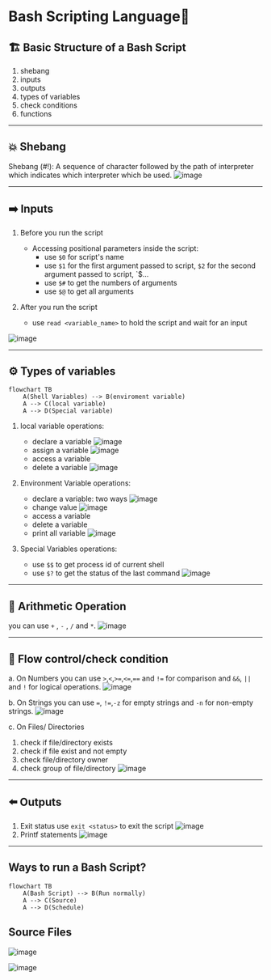 # Bash Scripting Language🐚

## 🏗️ Basic Structure of a Bash Script
1. shebang
2. inputs
3. outputs
4. types of variables
5. check conditions
6. functions
___
## 💥 Shebang
Shebang (#!): A sequence of character followed by the path of interpreter which indicates which interpreter which be used.
![image](https://github.com/Reemaa828/Linux_11_5/assets/112731236/476fe714-20bc-4e92-9638-a2be4177b2b0)
___
## ➡️ Inputs
1. Before you run the script 
   - Accessing positional parameters inside the script:
     - use `$0` for script's name
     - use `$1` for the first argument passed to script, `$2` for the second argument passed to script, `$...
     - use `$#` to get the numbers of arguments
     - use `$@` to get all arguments

2. After you run the script
   - use `read <variable_name>` to hold the script and wait for an input

![image](https://github.com/Reemaa828/Linux_11_5/assets/112731236/2671450d-9412-4370-b94c-24909aae46b4)
___
## ⚙️ Types of variables
```mermaid
flowchart TB
    A(Shell Variables) --> B(enviroment variable)
    A --> C(local variable)
    A --> D(Special variable)
```
1. local variable operations:
   - declare a variable
   ![image](https://github.com/Reemaa828/Linux_11_5/assets/112731236/67fdc1f8-e738-4744-afdd-a35887c87666)
   - assign a variable
   ![image](https://github.com/Reemaa828/Linux_11_5/assets/112731236/4c38656a-b69f-4974-a4b7-7f5f0a6e9195)
   - access a variable
   - delete a variable
   ![image](https://github.com/Reemaa828/Linux_11_5/assets/112731236/604a12fd-7e6e-4dee-b182-ee5b09d11901)


2. Environment Variable operations:
   - declare a variable: two ways
     ![image](https://github.com/Reemaa828/Linux_11_5/assets/112731236/dbd2888a-0ff7-4307-a270-64a680e16dd0)
   - change value
     ![image](https://github.com/Reemaa828/Linux_11_5/assets/112731236/6241315e-9f50-4fd8-b5e8-1f9f7e018368)
   - access a variable
   - delete a variable
   - print all variable
   ![image](https://github.com/Reemaa828/Linux_11_5/assets/112731236/2ed735e9-537e-4a8c-ab8a-8c481b963245)


3. Special Variables operations:
   - use `$$` to get process id of current shell
   - use `$?` to get the status of the last command
     ![image](https://github.com/Reemaa828/Linux_11_5/assets/112731236/771a4c21-7e64-4dfc-bb95-906d9b68251e)

___
## 🧮 Arithmetic Operation
you can use `+` , `-` , `/` and `*`.
![image](https://github.com/Reemaa828/Linux_11_5/assets/112731236/bb04acd6-ce4b-4024-b1f0-e05b02bf3fca)
___
## 🛂 Flow control/check condition
a. On Numbers
you can use `>`,`<`,`>=`,`<=`,`==` and `!=` for comparison and `&&`, `||` and `!` for logical operations.
![image](https://github.com/Reemaa828/Linux_11_5/assets/112731236/b71fd563-4426-4fcd-b9a2-6d605721bcc5)

b. On Strings
you can use `=`, `!=`,`-z` for empty strings and `-n` for non-empty strings.
![image](https://github.com/Reemaa828/Linux_11_5/assets/112731236/6154ed56-b105-45d2-a687-12563b984c82)

c. On Files/ Directories 
1. check if file/directory exists
2. check if file exist and not empty
3. check file/directory owner
4. check group of file/directory
![image](https://github.com/Reemaa828/Linux_11_5/assets/112731236/7de74713-9ad3-4681-84e5-ddf885716f46)
___


## ⬅️ Outputs
1. Exit status
use `exit <status>` to exit the script
![image](https://github.com/Reemaa828/Linux_11_5/assets/112731236/f691ab85-248d-4b88-9bea-2f63df9c660c)
2. Printf statements
![image](https://github.com/Reemaa828/Linux_11_5/assets/112731236/aab72a16-dd35-4bee-af12-81283a845148)

___   

## Ways to run a Bash Script?
```mermaid
flowchart TB
    A(Bash Script) --> B(Run normally)
    A --> C(Source)
    A --> D(Schedule)
```
## Source Files
![image](https://github.com/Reemaa828/Linux_11_5/assets/112731236/0be8a41f-86ee-417f-8053-ec2173f097e5)

![image](https://github.com/Reemaa828/Linux_11_5/assets/112731236/4084abb7-d573-4aa8-bd64-8a881d314da7)




